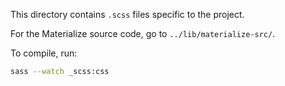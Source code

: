 This directory contains `.scss` files specific to the project.

For the Materialize source code, go to `../lib/materialize-src/`.

To compile, run:

```sh
sass --watch _scss:css
```
